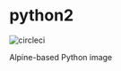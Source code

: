 # python2

![circleci][circleci]

Alpine-based Python image

[circleci]: https://img.shields.io/circleci/build/gh/vektorcloud/python2?color=1dd6c9&logo=CircleCI&logoColor=1dd6c9&style=for-the-badge "python2"
